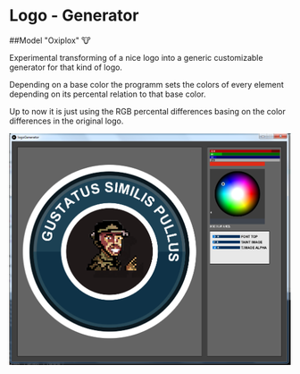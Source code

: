# Logo - Generator 
##Model "Oxiplox" :cow:

Experimental transforming of a nice logo into a generic customizable generator for that kind of logo.

   Depending on a base color the programm sets the colors of every element depending on its percental relation to that base color.

Up to now it is just using the RGB percental differences basing on the color differences in the original logo.



<img src="https://github.com/dasparadoxon/logoGeneratorModelOxiplox/blob/master/documentation/screenshots/logoGenerator8.jpg">


